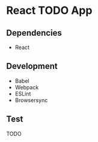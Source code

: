 # React TODO App

## Dependencies

- React

## Development

- Babel
- Webpack
- ESLint
- Browsersync

## Test

TODO
